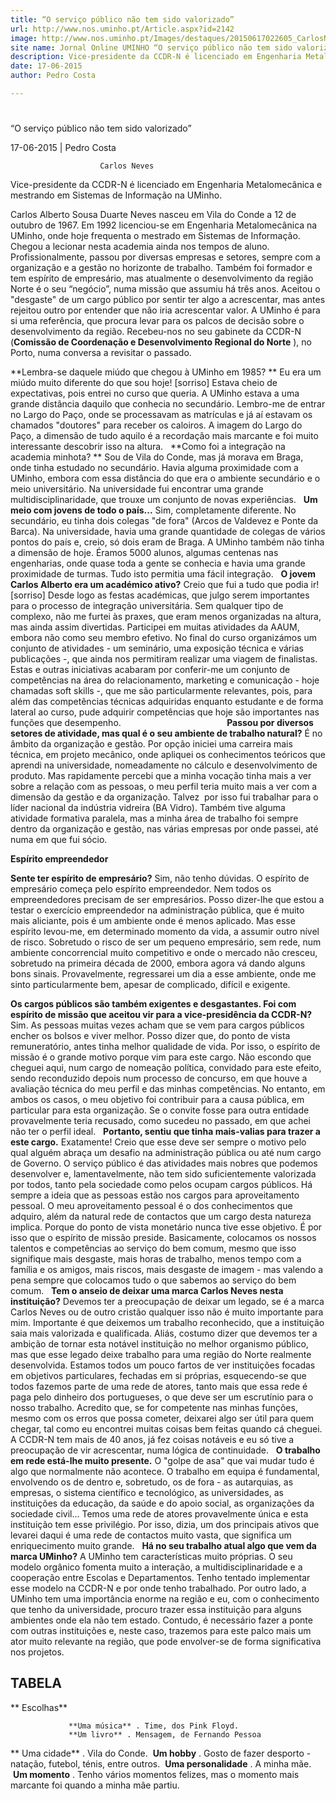 ```yaml
---
title: “O serviço público não tem sido valorizado”
url: http://www.nos.uminho.pt/Article.aspx?id=2142
image: http://www.nos.uminho.pt/Images/destaques/20150617022605_CarlosNeves.jpg
site name: Jornal Online UMINHO “O serviço público não tem sido valorizado”
description: Vice-presidente da CCDR-N é licenciado em Engenharia Metalomecânica e mestrando em Sistemas de Informação na UMinho.
date: 17-06-2015
author: Pedro Costa

---
```


# 

“O serviço público não tem sido valorizado”

17-06-2015 | Pedro Costa

                        Carlos Neves

Vice-presidente da CCDR-N é licenciado em Engenharia Metalomecânica e mestrando em Sistemas de Informação na UMinho.

Carlos Alberto Sousa Duarte Neves nasceu em Vila do Conde a 12 de outubro de 1967. Em 1992 licenciou-se em Engenharia Metalomecânica na UMinho, onde hoje frequenta o mestrado em Sistemas de Informação. Chegou a lecionar nesta academia ainda nos tempos de aluno. Profissionalmente, passou por diversas empresas e setores, sempre com a organização e a gestão no horizonte de trabalho. Também foi formador e tem espírito de empresário, mas atualmente o desenvolvimento da região Norte é o seu “negócio”, numa missão que assumiu há três anos. Aceitou o "desgaste" de um cargo público por sentir ter algo a acrescentar, mas antes rejeitou outro por entender que não iria acrescentar valor. A UMinho é para si uma referência, que procura levar para os palcos de decisão sobre o desenvolvimento da região. Recebeu-nos no seu gabinete da CCDR-N (**Comissão de Coordenação e Desenvolvimento Regional do Norte** ), no Porto, numa conversa a revisitar o passado.
 

**Lembra-se daquele miúdo que chegou à UMinho em 1985? ** 
Eu era um miúdo muito diferente do que sou hoje! [sorriso] Estava cheio de expectativas, pois entrei no curso que queria. A UMinho estava a uma grande distância daquilo que conhecia no secundário. Lembro-me de entrar no Largo do Paço, onde se processavam as matrículas e já aí estavam os chamados "doutores" para receber os caloiros. A imagem do Largo do Paço, a dimensão de tudo aquilo é a recordação mais marcante e foi muito interessante descobrir isso na altura.
 
**Como foi a integração na academia minhota? ** 
Sou de Vila do Conde, mas já morava em Braga, onde tinha estudado no secundário. Havia alguma proximidade com a UMinho, embora com essa distância do que era o ambiente secundário e o meio universitário. Na universidade fui encontrar uma grande multidisciplinaridade, que trouxe um conjunto de novas experiências.
 
**Um meio com jovens de todo o país...** 
Sim, completamente diferente. No secundário, eu tinha dois colegas "de fora" (Arcos de Valdevez e Ponte da Barca). Na universidade, havia uma grande quantidade de colegas de vários pontos do país e, creio, só dois eram de Braga. A UMinho também não tinha a dimensão de hoje. Éramos 5000 alunos, algumas centenas nas engenharias, onde quase toda a gente se conhecia e havia uma grande proximidade de turmas. Tudo isto permitia uma fácil integração.
 
**O jovem Carlos Alberto era um académico ativo?** 
Creio que fui a tudo que podia ir! [sorriso] Desde logo as festas académicas, que julgo serem importantes para o processo de integração universitária. Sem qualquer tipo de complexo, não me furtei às praxes, que eram menos organizadas na altura, mas ainda assim divertidas. Participei em muitas atividades da AAUM, embora não como seu membro efetivo. No final do curso organizámos um conjunto de atividades - um seminário, uma exposição técnica e várias publicações -, que ainda nos permitiram realizar uma viagem de finalistas. Estas e outras iniciativas acabaram por conferir-me um conjunto de competências na área do relacionamento, marketing e comunicação - hoje chamadas soft skills -, que me são particularmente relevantes, pois, para além das competências técnicas adquiridas enquanto estudante e de forma lateral ao curso, pude adquirir competências que hoje são importantes nas funções que desempenho.
                                         
**Passou por diversos setores de atividade, mas qual é o seu ambiente de trabalho natural?** 
É no âmbito da organização e gestão. Por opção iniciei uma carreira mais técnica, em projeto mecânico, onde apliquei os conhecimentos teóricos que aprendi na universidade, nomeadamente no cálculo e desenvolvimento de produto. Mas rapidamente percebi que a minha vocação tinha mais a ver sobre a relação com as pessoas, o meu perfil teria muito mais a ver com a dimensão da gestão e da organização. Talvez  por isso fui trabalhar para o líder nacional da indústria vidreira (BA Vidro). Também tive alguma atividade formativa paralela, mas a minha área de trabalho foi sempre dentro da organização e gestão, nas várias empresas por onde passei, até numa em que fui sócio.
 

**Espírito empreendedor** 

**Sente ter espírito de empresário?** 
Sim, não tenho dúvidas. O espírito de empresário começa pelo espírito empreendedor. Nem todos os empreendedores precisam de ser empresários. Posso dizer-lhe que estou a testar o exercício empreendedor na administração pública, que é muito mais aliciante, pois é um ambiente onde é menos aplicado. Mas esse espírito levou-me, em determinado momento da vida, a assumir outro nível de risco. Sobretudo o risco de ser um pequeno empresário, sem rede, num ambiente concorrencial muito competitivo e onde o mercado não cresceu, sobretudo na primeira década de 2000, embora agora vá dando alguns bons sinais. Provavelmente, regressarei um dia a esse ambiente, onde me sinto particularmente bem, apesar de complicado, difícil e exigente.

**Os cargos públicos são também exigentes e desgastantes. Foi com espírito de missão que aceitou vir para a vice-presidência da CCDR-N?** 
Sim. As pessoas muitas vezes acham que se vem para cargos públicos encher os bolsos e viver melhor. Posso dizer que, do ponto de vista remuneratório, antes tinha melhor qualidade de vida. Por isso, o espírito de missão é o grande motivo porque vim para este cargo. Não escondo que cheguei aqui, num cargo de nomeação política, convidado para este efeito, sendo reconduzido depois num processo de concurso, em que houve a avaliação técnica do meu perfil e das minhas competências. No entanto, em ambos os casos, o meu objetivo foi contribuir para a causa pública, em particular para esta organização. Se o convite fosse para outra entidade provavelmente teria recusado, como sucedeu no passado, em que achei não ter o perfil ideal.
 
**Portanto, sentiu que tinha mais-valias para trazer a este cargo.** 
Exatamente! Creio que esse deve ser sempre o motivo pelo qual alguém abraça um desafio na administração pública ou até num cargo de Governo. O serviço público é das atividades mais nobres que podemos desenvolver e, lamentavelmente, não tem sido suficientemente valorizada por todos, tanto pela sociedade como pelos ocupam cargos públicos. Há sempre a ideia que as pessoas estão nos cargos para aproveitamento pessoal. O meu aproveitamento pessoal é o dos conhecimentos que adquiro, além da natural rede de contactos que um cargo desta natureza implica. Porque do ponto de vista monetário nunca tive esse objetivo. É por isso que o espírito de missão preside. Basicamente, colocamos os nossos talentos e competências ao serviço do bem comum, mesmo que isso signifique mais desgaste, mais horas de trabalho, menos tempo com a família e os amigos, mais riscos, mais desgaste de imagem - mas valendo a pena sempre que colocamos tudo o que sabemos ao serviço do bem comum.
 
**Tem o anseio de deixar uma marca Carlos Neves nesta instituição?** 
Devemos ter a preocupação de deixar um legado, se é a marca Carlos Neves ou de outro cristão qualquer isso não é muito importante para mim. Importante é que deixemos um trabalho reconhecido, que a instituição saia mais valorizada e qualificada. Aliás, costumo dizer que devemos ter a ambição de tornar esta notável instituição no melhor organismo público, mas que esse legado deixe trabalho para uma região do Norte realmente desenvolvida. Estamos todos um pouco fartos de ver instituições focadas em objetivos particulares, fechadas em si próprias, esquecendo-se que todos fazemos parte de uma rede de atores, tanto mais que essa rede é paga pelo dinheiro dos portugueses, o que deve ser um escrutínio para o nosso trabalho. Acredito que, se for competente nas minhas funções, mesmo com os erros que possa cometer, deixarei algo ser útil para quem chegar, tal como eu encontrei muitas coisas bem feitas quando cá cheguei. A CCDR-N tem mais de 40 anos, já fez coisas notáveis e eu só tive a preocupação de vir acrescentar, numa lógica de continuidade.
 
**O trabalho em rede está-lhe muito presente.** 
O "golpe de asa" que vai mudar tudo é algo que normalmente não acontece. O trabalho em equipa é fundamental, envolvendo os de dentro e, sobretudo, os de fora - as autarquias, as empresas, o sistema científico e tecnológico, as universidades, as instituições da educação, da saúde e do apoio social, as organizações da sociedade civil... Temos uma rede de atores provavelmente única e esta instituição tem esse privilégio. Por isso, dizia, um dos principais ativos que levarei daqui é uma rede de contactos muito vasta, que significa um enriquecimento muito grande.
 
**Há no seu trabalho atual algo que vem da marca UMinho?** 
A UMinho tem características muito próprias. O seu modelo orgânico fomenta muito a interação, a multidisciplinaridade e a cooperação entre Escolas e Departamentos. Tenho tentado implementar esse modelo na CCDR-N e por onde tenho trabalhado. Por outro lado, a UMinho tem uma importância enorme na região e eu, com o conhecimento que tenho da universidade, procuro trazer essa instituição para alguns ambientes onde ela não tem estado. Contudo, é necessário fazer a ponte com outras instituições e, neste caso, trazemos para este palco mais um ator muito relevante na região, que pode envolver-se de forma significativa nos projetos.
 

## TABELA

** Escolhas** 

				 **Uma música** . Time, dos Pink Floyd.
				 **Um livro** . Mensagem, de Fernando Pessoa
** Uma cidade** . Vila do Conde.
				 **Um hobby** . Gosto de fazer desporto - natação, futebol, ténis, entre outros.
				 **Uma personalidade** . A minha mãe.
				 **Um momento** . Tenho vários momentos felizes, mas o momento mais marcante foi quando a minha mãe partiu.
				 

